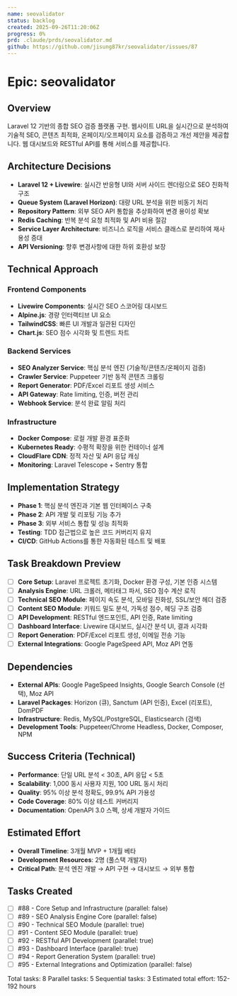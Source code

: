 ```yaml
---
name: seovalidator
status: backlog
created: 2025-09-26T11:20:06Z
progress: 0%
prd: .claude/prds/seovalidator.md
github: https://github.com/jisung87kr/seovalidator/issues/87
---
```


# Epic: seovalidator

## Overview
Laravel 12 기반의 종합 SEO 검증 플랫폼 구현. 웹사이트 URL을 실시간으로 분석하여 기술적 SEO, 콘텐츠 최적화, 온페이지/오프페이지 요소를 검증하고 개선 제안을 제공합니다. 웹 대시보드와 RESTful API를 통해 서비스를 제공합니다.

## Architecture Decisions
- **Laravel 12 + Livewire**: 실시간 반응형 UI와 서버 사이드 렌더링으로 SEO 친화적 구조
- **Queue System (Laravel Horizon)**: 대량 URL 분석을 위한 비동기 처리
- **Repository Pattern**: 외부 SEO API 통합을 추상화하여 변경 용이성 확보
- **Redis Caching**: 반복 분석 요청 최적화 및 API 비용 절감
- **Service Layer Architecture**: 비즈니스 로직을 서비스 클래스로 분리하여 재사용성 증대
- **API Versioning**: 향후 변경사항에 대한 하위 호환성 보장

## Technical Approach
### Frontend Components
- **Livewire Components**: 실시간 SEO 스코어링 대시보드
- **Alpine.js**: 경량 인터랙티브 UI 요소
- **TailwindCSS**: 빠른 UI 개발과 일관된 디자인
- **Chart.js**: SEO 점수 시각화 및 트렌드 차트

### Backend Services
- **SEO Analyzer Service**: 핵심 분석 엔진 (기술적/콘텐츠/온페이지 검증)
- **Crawler Service**: Puppeteer 기반 동적 콘텐츠 크롤링
- **Report Generator**: PDF/Excel 리포트 생성 서비스
- **API Gateway**: Rate limiting, 인증, 버전 관리
- **Webhook Service**: 분석 완료 알림 처리

### Infrastructure
- **Docker Compose**: 로컬 개발 환경 표준화
- **Kubernetes Ready**: 수평적 확장을 위한 컨테이너 설계
- **CloudFlare CDN**: 정적 자산 및 API 응답 캐싱
- **Monitoring**: Laravel Telescope + Sentry 통합

## Implementation Strategy
- **Phase 1**: 핵심 분석 엔진과 기본 웹 인터페이스 구축
- **Phase 2**: API 개발 및 리포팅 기능 추가
- **Phase 3**: 외부 서비스 통합 및 성능 최적화
- **Testing**: TDD 접근법으로 높은 코드 커버리지 유지
- **CI/CD**: GitHub Actions를 통한 자동화된 테스트 및 배포

## Task Breakdown Preview
- [ ] **Core Setup**: Laravel 프로젝트 초기화, Docker 환경 구성, 기본 인증 시스템
- [ ] **Analysis Engine**: URL 크롤러, 메타태그 파서, SEO 점수 계산 로직
- [ ] **Technical SEO Module**: 페이지 속도 분석, 모바일 친화성, SSL/보안 헤더 검증
- [ ] **Content SEO Module**: 키워드 밀도 분석, 가독성 점수, 헤딩 구조 검증
- [ ] **API Development**: RESTful 엔드포인트, API 인증, Rate limiting
- [ ] **Dashboard Interface**: Livewire 대시보드, 실시간 분석 UI, 결과 시각화
- [ ] **Report Generation**: PDF/Excel 리포트 생성, 이메일 전송 기능
- [ ] **External Integrations**: Google PageSpeed API, Moz API 연동

## Dependencies
- **External APIs**: Google PageSpeed Insights, Google Search Console (선택), Moz API
- **Laravel Packages**: Horizon (큐), Sanctum (API 인증), Excel (리포트), DomPDF
- **Infrastructure**: Redis, MySQL/PostgreSQL, Elasticsearch (검색)
- **Development Tools**: Puppeteer/Chrome Headless, Docker, Composer, NPM

## Success Criteria (Technical)
- **Performance**: 단일 URL 분석 < 30초, API 응답 < 5초
- **Scalability**: 1,000 동시 사용자 지원, 100 URL 동시 처리
- **Quality**: 95% 이상 분석 정확도, 99.9% API 가용성
- **Code Coverage**: 80% 이상 테스트 커버리지
- **Documentation**: OpenAPI 3.0 스펙, 상세 개발자 가이드

## Estimated Effort
- **Overall Timeline**: 3개월 MVP + 1개월 베타
- **Development Resources**: 2명 (풀스택 개발자)
- **Critical Path**: 분석 엔진 개발 → API 구현 → 대시보드 → 외부 통합

## Tasks Created
- [ ] #88 - Core Setup and Infrastructure (parallel: false)
- [ ] #89 - SEO Analysis Engine Core (parallel: false)
- [ ] #90 - Technical SEO Module (parallel: true)
- [ ] #91 - Content SEO Module (parallel: true)
- [ ] #92 - RESTful API Development (parallel: true)
- [ ] #93 - Dashboard Interface (parallel: true)
- [ ] #94 - Report Generation System (parallel: true)
- [ ] #95 - External Integrations and Optimization (parallel: false)

Total tasks: 8
Parallel tasks: 5
Sequential tasks: 3
Estimated total effort: 152-192 hours